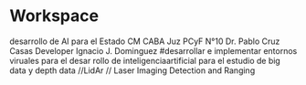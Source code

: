 # Workspace
desarrollo de AI para el Estado
CM CABA  Juz PCyF N°10  Dr. Pablo Cruz Casas
Developer Ignacio J. Dominguez
 #desarrollar e implementar entornos viruales para el desar rollo de inteligenciaartificial para el estudio de big data y depth data 
 //LidAr // Laser Imaging Detection and Ranging
